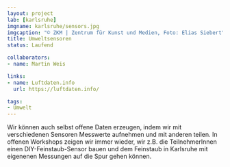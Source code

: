 ```yaml
---
layout: project
lab: [karlsruhe]
imgname: karlsruhe/sensors.jpg
imgcaption: "© ZKM | Zentrum für Kunst und Medien, Foto: Elias Siebert"
title: Umweltsensoren
status: Laufend

collaborators:
- name: Martin Weis

links:
- name: Luftdaten.info
  url: https://luftdaten.info/

tags:
- Umwelt 
---
```


Wir können auch selbst offene Daten erzeugen, indem wir mit verschiedenen Sensoren Messwerte aufnehmen und mit anderen teilen. In offenen Workshops zeigen wir immer wieder, wir z.B. die TeilnehmerInnen einen DIY-Feinstaub-Sensor bauen und dem Feinstaub in Karlsruhe mit eigenenen Messungen auf die Spur gehen können. 

